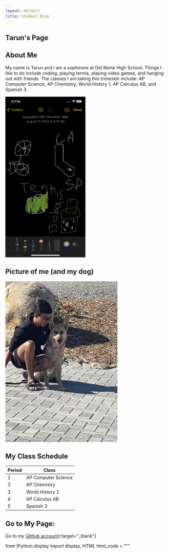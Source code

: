 ```yaml
---
layout: default
title: Student Blog
---
```





## Tarun's Page


## About Me

My name is Tarun and I am a sophmore at Del Norte High School. Things I like to do include coding, playing tennis, playing video games, and hanging out with friends. The classes I am taking this trimester include: AP Computer Science, AP Chemistry, World History 1, AP Calculus AB, and Spanish 3.

<img src="images/IMG_0886.PNG"  width="250" height="500">



## Picture of me (and my dog)

<img src="images/IMG_4992-preview.jpg"  width="350" height="500">

## My Class Schedule

| Period      | Class |
| ----------- | ----------- |
|1    | AP Computer Science       |
|2    | AP Chemistry        |
|3    | World History 1        |
|4    | AP Calculus AB        |
|5    | Spanish 3        |



## Go to My Page:


Go to my [Github account](https://github.com/Djxnxnx){:target="_blank"}


from IPython.display import display, HTML
html_code = “”"

